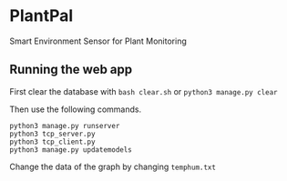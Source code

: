 # PlantPal

Smart Environment Sensor for Plant Monitoring

## Running the web app

First clear the database with `bash clear.sh` or `python3 manage.py clear`

Then use the following commands.
```
python3 manage.py runserver
python3 tcp_server.py
python3 tcp_client.py
python3 manage.py updatemodels
```

Change the data of the graph by changing `temphum.txt`
